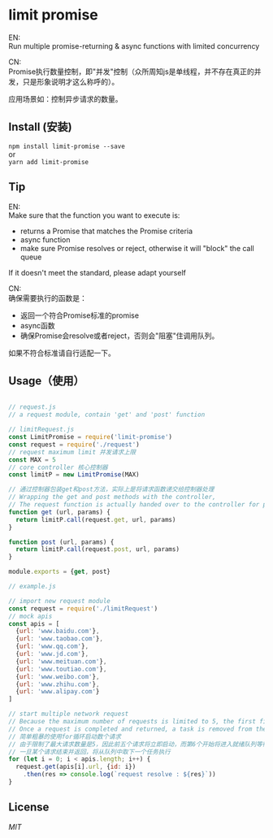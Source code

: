 # limit promise
EN:  
Run multiple promise-returning & async functions with limited concurrency

CN:  
Promise执行数量控制，即"并发"控制（众所周知js是单线程，并不存在真正的并发，只是形象说明才这么称呼的）。

应用场景如：控制异步请求的数量。

## Install (安装)

`npm install limit-promise --save`  
or  
`yarn add limit-promise`

## Tip
EN:  
Make sure that the function you want to execute is:
* returns a Promise that matches the Promise criteria
* async function
* make sure Promise resolves or reject, otherwise it will "block" the call queue

If it doesn't meet the standard, please adapt yourself

CN:  
确保需要执行的函数是：
* 返回一个符合Promise标准的promise
* async函数
* 确保Promise会resolve或者reject，否则会"阻塞"住调用队列。

如果不符合标准请自行适配一下。

## Usage（使用）

```js

// request.js
// a request module, contain 'get' and 'post' function

// limitRequest.js
const LimitPromise = require('limit-promise')
const request = require('./request')
// request maximum limit 并发请求上限
const MAX = 5
// core controller 核心控制器
const limitP = new LimitPromise(MAX)

// 通过控制器包装get和post方法，实际上是将请求函数递交给控制器处理
// Wrapping the get and post methods with the controller,
// The request function is actually handed over to the controller for processing
function get (url, params) {
  return limitP.call(request.get, url, params)
}

function post (url, params) {
  return limitP.call(request.post, url, params)
}

module.exports = {get, post}

// example.js

// import new request module
const request = require('./limitRequest')
// mock apis
const apis = [
  {url: 'www.baidu.com'},
  {url: 'www.taobao.com'},
  {url: 'www.qq.com'},
  {url: 'www.jd.com'},
  {url: 'www.meituan.com'},
  {url: 'www.toutiao.com'},
  {url: 'www.weibo.com'},
  {url: 'www.zhihu.com'},
  {url: 'www.alipay.com'}
]

// start multiple network request
// Because the maximum number of requests is limited to 5, the first five requests will start immediately, and the sixth will start in the ready queue for execution
// Once a request is completed and returned, a task is removed from the queue for execution
// 简单粗暴的使用for循环启动数个请求
// 由于限制了最大请求数量是5，因此前五个请求将立即启动，而第6个开始将进入就绪队列等待执行
// 一旦某个请求结束并返回，将从队列中取下一个任务执行
for (let i = 0; i < apis.length; i++) {
  request.get(apis[i].url, {id: i})
    .then(res => console.log(`request resolve : ${res}`))
}

```

## License
*MIT*
